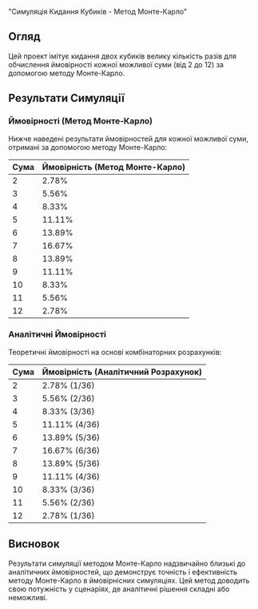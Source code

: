 "Симуляція Кидання Кубиків - Метод Монте-Карло"

## Огляд
Цей проект імітує кидання двох кубиків велику кількість разів для обчислення ймовірності кожної можливої суми (від 2 до 12) за допомогою методу Монте-Карло.

## Результати Симуляції

### Ймовірності (Метод Монте-Карло)
Нижче наведені результати ймовірностей для кожної можливої суми, отримані за допомогою методу Монте-Карло:

| Сума | Ймовірність (Метод Монте-Карло) |
| ---- | -------------------------------- |
| 2    | 2.78%                            |
| 3    | 5.56%                            |
| 4    | 8.33%                            |
| 5    | 11.11%                           |
| 6    | 13.89%                           |
| 7    | 16.67%                           |
| 8    | 13.89%                           |
| 9    | 11.11%                           |
| 10   | 8.33%                            |
| 11   | 5.56%                            |
| 12   | 2.78%                            |

### Аналітичні Ймовірності
Теоретичні ймовірності на основі комбінаторних розрахунків:

| Сума | Ймовірність (Аналітичний Розрахунок) |
| ---- | ------------------------------------ |
| 2    | 2.78% (1/36)                         |
| 3    | 5.56% (2/36)                         |
| 4    | 8.33% (3/36)                         |
| 5    | 11.11% (4/36)                        |
| 6    | 13.89% (5/36)                        |
| 7    | 16.67% (6/36)                        |
| 8    | 13.89% (5/36)                        |
| 9    | 11.11% (4/36)                        |
| 10   | 8.33% (3/36)                         |
| 11   | 5.56% (2/36)                         |
| 12   | 2.78% (1/36)                         |

## Висновок
Результати симуляції методом Монте-Карло надзвичайно близькі до аналітичних ймовірностей, що демонструє точність і ефективність методу Монте-Карло в ймовірнісних симуляціях. Цей метод доводить свою потужність у сценаріях, де аналітичні рішення складні або неможливі.
